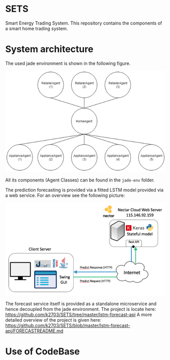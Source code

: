 # SETS
Smart Energy Trading System. This repository contains the components of a smart home trading system. 

# System architecture

The used jade environment is shown in the following figure.

![](jade-env.png?raw=true)

All its components (Agent Classes) can be found in the `jade-env` folder.

The prediction forecasting is provided via a fitted LSTM model provided via a web service. For an overview see the following picture:

![](forecast-api.png?raw=true)

The forecast service itself is provided as a standalone microservice and hence decoupled from the jade environment.
The project is locate here: https://github.com/k2703/SETS/tree/master/lstm-forecast-api
A more detailed overview of the project is given here: https://github.com/k2703/SETS/blob/master/lstm-forecast-api/FORECASTREADME.md

# Use of CodeBase

